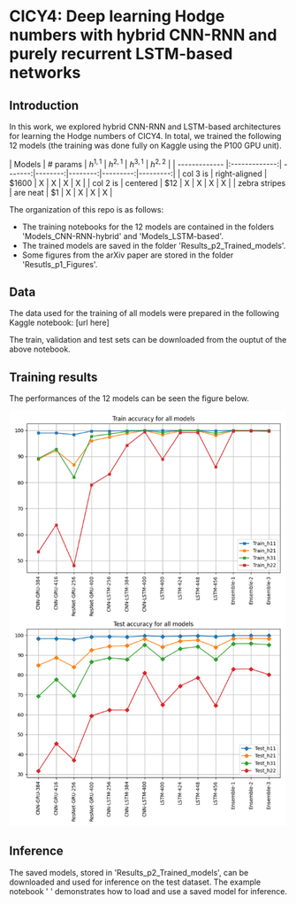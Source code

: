 # CICY4: Deep learning Hodge numbers with hybrid CNN-RNN and purely recurrent LSTM-based networks

## Introduction

In this work, we explored hybrid CNN-RNN and LSTM-based architectures for learning the Hodge numbers of CICY4. In total, we trained the following 12 models (the training was done fully on Kaggle using the P100 GPU unit). 

| Models       | # params       | $h^{1,1}$ | $h^{2,1}$ | $h^{3,1}$ | $h^{2,2}$ | 
| ------------- |:-------------:| -------:|--------:|--------:|---------:|---------:|
| col 3 is      | right-aligned | $1600 |  X    |   X   |   X   |     X |
| col 2 is      | centered      |   $12 |   X   |   X   |    X  |    X  |
| zebra stripes | are neat      |    $1 |    X  |   X   |   X   |    X  |

The organization of this repo is as follows:
  - The training notebooks for the 12 models are contained in the folders 'Models_CNN-RNN-hybrid' and 'Models_LSTM-based'.
  - The trained models are saved in the folder 'Results_p2_Trained_models'.
  - Some figures from the arXiv paper are stored in the folder 'Resutls_p1_Figures'.

## Data
The data used for the training of all models were prepared in the following Kaggle notebook:
 [url here]
 
The train, validation and test sets can be downloaded from the ouptut of the above notebook. 

## Training results

The performances of the 12 models can be seen the figure below. 

<img width="500px" src="https://github.com/lorrespz/CICY4-Deep-learning-hybrid-recurrent-NNs-main/blob/main/Results_p1_Figures/Train_test_4x_accuracies_all.png" alt="Train and test accuracies of the 12 models considered in this work"/>

## Inference
The saved models, stored in 'Results_p2_Trained_models', can be downloaded and used for inference on the test dataset. The example notebook ' ' demonstrates how to load and use a saved model for inference. 

